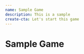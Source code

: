```yaml
---
name: Sample Game
description: This is a sample
create-cta: Let's start this game
---
```


# Sample Game
